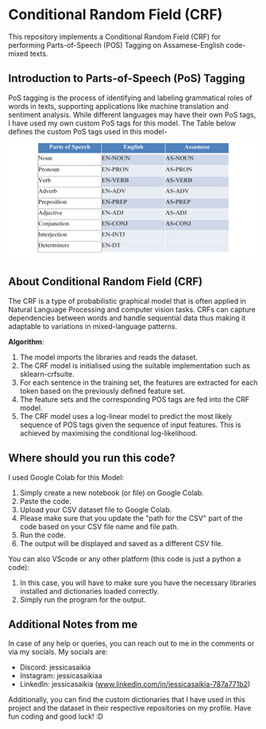 # Conditional Random Field (CRF)
This repository implements a Conditional Random Field (CRF) for performing Parts-of-Speech (POS) Tagging on Assamese-English code-mixed texts.

## Introduction to Parts-of-Speech (PoS) Tagging
PoS tagging is the process of identifying and labeling grammatical roles of words in texts, supporting applications like machine translation and sentiment analysis. While different languages may have their own PoS tags, I have used my own custom PoS tags for this model. The Table below defines the custom PoS tags used in this model-

![Table](https://github.com/jessicasaikia/hidden-markov-model-HMM/blob/main/Custom%20PoS%20tags%20Table.png)

## About Conditional Random Field (CRF)
The CRF is a type of probabilistic graphical model that is often applied in Natural Language Processing and computer vision tasks. CRFs can capture dependencies between words and handle sequential data thus making it adaptable to variations in mixed-language patterns. 

**Algorithm**:
1.	The model imports the libraries and reads the dataset.
2.	The CRF model is initialised using the suitable implementation such as sklearn-crfsuite.
3.	For each sentence in the training set, the features are extracted for each token based on the previously defined feature set.
4.	The feature sets and the corresponding POS tags are fed into the CRF model.
5.	The CRF model uses a log-linear model to predict the most likely sequence of POS tags given the sequence of input features. This is achieved by maximising the conditional log-likelihood.

## Where should you run this code?
I used Google Colab for this Model:
1. Simply create a new notebook (or file) on Google Colab.
2. Paste the code.
3. Upload your CSV dataset file to Google Colab.
4. Please make sure that you update the "path for the CSV" part of the code based on your CSV file name and file path.
5. Run the code.
6. The output will be displayed and saved as a different CSV file.

You can also VScode or any other platform (this code is just a python a code):
1. In this case, you will have to make sure you have the necessary libraries installed and dictionaries loaded correctly.
2. Simply run the program for the output.

## Additional Notes from me
In case of any help or queries, you can reach out to me in the comments or via my socials. My socials are:
- Discord: jessicasaikia
- Instagram: jessicasaikiaa
- LinkedIn: jessicasaikia (www.linkedin.com/in/jessicasaikia-787a771b2)

Additionally, you can find the custom dictionaries that I have used in this project and the dataset in their respective repositories on my profile. Have fun coding and good luck! :D
